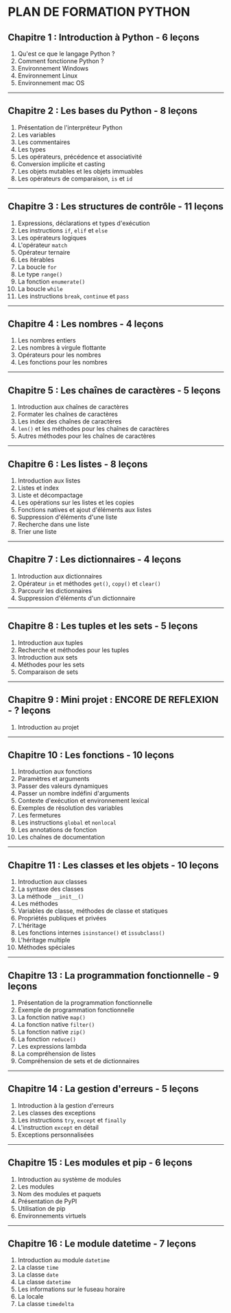 # PLAN DE FORMATION PYTHON

## Chapitre 1 : Introduction à Python - 6 leçons

1. Qu'est ce que le langage Python ?
2. Comment fonctionne Python ?
3. Environnement Windows
4. Environnement Linux
5. Environnement mac OS

---

## Chapitre 2 : Les bases du Python - 8 leçons

1. Présentation de l'interpréteur Python
2. Les variables
3. Les commentaires
4. Les types
5. Les opérateurs, précédence et associativité
6. Conversion implicite et casting
7. Les objets mutables et les objets immuables
8. Les opérateurs de comparaison, `is` et `id`

---

## Chapitre 3 : Les structures de contrôle - 11 leçons

1. Expressions, déclarations et types d'exécution
2. Les instructions `if`, `elif` et `else`
3. Les opérateurs logiques
4. L'opérateur `match`
5. Opérateur ternaire
6. Les itérables
7. La boucle `for`
8. Le type `range()`
9. La fonction `enumerate()`
10. La boucle `while`
11. Les instructions `break`, `continue` et `pass`

---

## Chapitre 4 : Les nombres - 4 leçons

1. Les nombres entiers
2. Les nombres à virgule flottante
3. Opérateurs pour les nombres
4. Les fonctions pour les nombres

---

## Chapitre 5 : Les chaînes de caractères - 5 leçons

1. Introduction aux chaînes de caractères
2. Formater les chaînes de caractères
3. Les index des chaînes de caractères
4. `len()` et les méthodes pour les chaînes de caractères
5. Autres méthodes pour les chaînes de caractères

---

## Chapitre 6 : Les listes - 8 leçons

1. Introduction aux listes
2. Listes et index
3. Liste et décompactage
4. Les opérations sur les listes et les copies
5. Fonctions natives et ajout d'éléments aux listes
6. Suppression d'éléments d'une liste
7. Recherche dans une liste
8. Trier une liste

---

## Chapitre 7 : Les dictionnaires - 4 leçons

1. Introduction aux dictionnaires
2. Opérateur `in` et méthodes `get()`, `copy()` et `clear()`
3. Parcourir les dictionnaires
4. Suppression d'éléments d'un dictionnaire

---

## Chapitre 8 : Les tuples et les sets - 5 leçons

1. Introduction aux tuples
2. Recherche et méthodes pour les tuples
3. Introduction aux sets
4. Méthodes pour les sets
5. Comparaison de sets

---

## Chapitre 9 : Mini projet : **ENCORE DE REFLEXION** - ? leçons

1. Introduction au projet

---

## Chapitre 10 : Les fonctions - 10 leçons

1. Introduction aux fonctions
2. Paramètres et arguments
3. Passer des valeurs dynamiques
4. Passer un nombre indéfini d'arguments
5. Contexte d'exécution et environnement lexical
6. Exemples de résolution des variables
7. Les fermetures
8. Les instructions `global` et `nonlocal`
9. Les annotations de fonction
10. Les chaînes de documentation

---

## Chapitre 11 : Les classes et les objets - 10 leçons

1. Introduction aux classes
2. La syntaxe des classes
3. La méthode `__init__()`
4. Les méthodes
5. Variables de classe, méthodes de classe et statiques
6. Propriétés publiques et privées
7. L'héritage
8. Les fonctions internes `isinstance()` et `issubclass()`
9. L'héritage multiple
10. Méthodes spéciales

---

## Chapitre 13 : La programmation fonctionnelle - 9 leçons

1. Présentation de la programmation fonctionnelle
2. Exemple de programmation fonctionnelle
3. La fonction native `map()`
4. La fonction native `filter()`
5. La fonction native `zip()`
6. La fonction `reduce()`
7. Les expressions lambda
8. La compréhension de listes
9. Compréhension de sets et de dictionnaires

---

## Chapitre 14 : La gestion d'erreurs - 5 leçons

1. Introduction à la gestion d'erreurs
2. Les classes des exceptions
3. Les instructions `try`, `except` et `finally`
4. L'instruction `except` en détail
5. Exceptions personnalisées

---

## Chapitre 15 : Les modules et pip - 6 leçons

1. Introduction au système de modules
2. Les modules
3. Nom des modules et paquets
4. Présentation de PyPI
5. Utilisation de pip
6. Environnements virtuels

---

## Chapitre 16 : Le module datetime - 7 leçons

1. Introduction au module `datetime`
2. La classe `time`
3. La classe `date`
4. La classe `datetime`
5. Les informations sur le fuseau horaire
6. La locale
7. La classe `timedelta`
